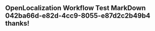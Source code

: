 <properties
ms.topic="hero-topic"
ms.test1="hero-topic"
ms.test2="test"/>

## OpenLocalization Workflow Test MarkDown 042ba66d-e82d-4cc9-8055-e87d2c2b49b4 thanks!
